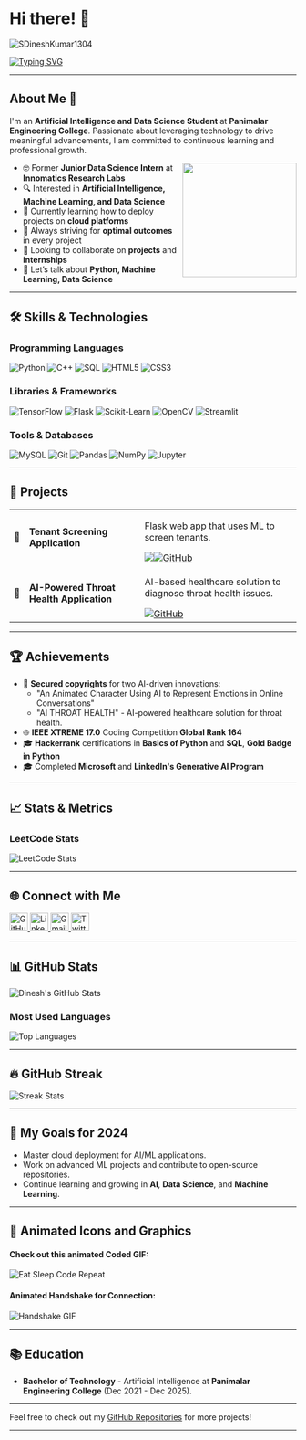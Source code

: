 # Hi there! 👋

<p align="left">
  <img src="https://komarev.com/ghpvc/?username=SDineshKumar1304-codes&label=Profile%20views&color=0e75b6&style=flat" alt="SDineshKumar1304" />
</p>

[![Typing SVG](https://readme-typing-svg.herokuapp.com?font=Fira+Code&size=22&color=F70000&center=true&vCenter=true&width=470&height=80&lines=Hey%21+It%27s+Dinesh+Kumar;%F0%9F%92%BB+Junior+Data+Scientist)](https://git.io/typing-svg)

---

## About Me 🚀

I'm an **Artificial Intelligence and Data Science Student** at **Panimalar Engineering College**. Passionate about leveraging technology to drive meaningful advancements, I am committed to continuous learning and professional growth.

<img align="right" height="200" src="https://camo.githubusercontent.com/7de37139d0b4c1ce40865e799b446c0e963a3dd8fb68d239707237c40604fa3d/68747470733a2f2f63646e2e6472696262626c652e636f6d2f75736572732f3733303730332f73637265656e73686f74732f363538313234332f6176656e746f2e676966" />

- 🤓 Former **Junior Data Science Intern** at **Innomatics Research Labs**
- 🔍 Interested in **Artificial Intelligence, Machine Learning, and Data Science**
- 🌱 Currently learning how to deploy projects on **cloud platforms**
- 💼 Always striving for **optimal outcomes** in every project
- 👯 Looking to collaborate on **projects** and **internships**
- 💬 Let’s talk about **Python, Machine Learning, Data Science**

---

## 🛠️ Skills & Technologies

### **Programming Languages**

<p align="left">
  <img src="https://img.shields.io/badge/Python-3776AB?style=flat&logo=python&logoColor=white" alt="Python">
  <img src="https://img.shields.io/badge/C++-00599C?style=flat&logo=c%2B%2B&logoColor=white" alt="C++">
  <img src="https://img.shields.io/badge/SQL-CC2927?style=flat&logo=sql&logoColor=white" alt="SQL">
  <img src="https://img.shields.io/badge/HTML5-E34F26?style=flat&logo=html5&logoColor=white" alt="HTML5">
  <img src="https://img.shields.io/badge/CSS3-1572B6?style=flat&logo=css3&logoColor=white" alt="CSS3">
</p>

### **Libraries & Frameworks**

<p align="left">
  <img src="https://img.shields.io/badge/TensorFlow-FF6F00?style=flat&logo=tensorflow&logoColor=white" alt="TensorFlow">
  <img src="https://img.shields.io/badge/Flask-000000?style=flat&logo=flask&logoColor=white" alt="Flask">
  <img src="https://img.shields.io/badge/Scikit--Learn-F7931E?style=flat&logo=scikit-learn&logoColor=white" alt="Scikit-Learn">
  <img src="https://img.shields.io/badge/OpenCV-5C3EE8?style=flat&logo=opencv&logoColor=white" alt="OpenCV">
  <img src="https://img.shields.io/badge/Streamlit-FF4B4B?style=flat&logo=streamlit&logoColor=white" alt="Streamlit">
</p>

### **Tools & Databases**

<p align="left">
  <img src="https://img.shields.io/badge/MySQL-00000F?style=flat&logo=mysql&logoColor=white" alt="MySQL">
  <img src="https://img.shields.io/badge/Git-F05032?style=flat&logo=git&logoColor=white" alt="Git">
  <img src="https://img.shields.io/badge/Pandas-150458?style=flat&logo=pandas&logoColor=white" alt="Pandas">
  <img src="https://img.shields.io/badge/Numpy-013243?style=flat&logo=numpy&logoColor=white" alt="NumPy">
  <img src="https://img.shields.io/badge/Jupyter-F37626?style=flat&logo=jupyter&logoColor=white" alt="Jupyter">
</p>

---

## 🚀 Projects

<table>
  <tr>
    <td>🚧</td>
    <td><strong>Tenant Screening Application</strong></td>
    <td>
      <p>Flask web app that uses ML to screen tenants.</p>
      <a href="https://github.com/SDineshKumar1304/tenant-screening-app"><img src=" link
      <a href="https://github.com/SDineshKumar1304/tenant-screening-app"><img src="https://img.shields.io/badge/Check%20It%20Out-8E44AD?style=flat&logo=github&logoColor=white" alt="GitHub"></a>
    </td>
  </tr>
  <tr>
    <td>🎯</td>
    <td><strong>AI-Powered Throat Health Application</strong></td>
    <td>
      <p>AI-based healthcare solution to diagnose throat health issues.</p>
      <a href="https://github.com/SDineshKumar1304/throat-health-ai"><img src="https://img.shields.io/badge/Explore%20Project-1ABC9C?style=flat&logo=github&logoColor=white" alt="GitHub"></a>
    </td>
  </tr>
</table>

---

## 🏆 Achievements

- 📝 **Secured copyrights** for two AI-driven innovations:
  - "An Animated Character Using AI to Represent Emotions in Online Conversations"
  - "AI THROAT HEALTH" - AI-powered healthcare solution for throat health.
- 🌐 **IEEE XTREME 17.0** Coding Competition **Global Rank 164**
- 🎓 **Hackerrank** certifications in **Basics of Python** and **SQL**, **Gold Badge in Python**
- 🎓 Completed **Microsoft** and **LinkedIn's Generative AI Program**

---

## 📈 Stats & Metrics

### LeetCode Stats

![LeetCode Stats](https://leetcard.jacoblin.cool/Dinesh_Kumar_S_1329?theme=light&font=roboto)

---

## 🌐 Connect with Me

<div align="left">
  <a href="https://github.com/SDineshKumar1304">
    <img width="32" src="https://img.shields.io/badge/GitHub-181717?style=flat&logo=github&logoColor=white" alt="GitHub">
  </a>
  <a href="https://www.linkedin.com/in/s-dinesh-kumar2004" target="_blank">
    <img width="32" src="https://img.shields.io/badge/LinkedIn-0077B5?style=flat&logo=linkedin&logoColor=white" alt="LinkedIn">
  </a>
  <a href="mailto:svani4830@gmail.com">
    <img width="32" src="https://img.shields.io/badge/Email-D14836?style=flat&logo=gmail&logoColor=white" alt="Gmail">
  </a>
  <a href="https://www.twitter.com/DineshKumarS1329">
    <img width="32" src="https://img.shields.io/badge/Twitter-1DA1F2?style=flat&logo=twitter&logoColor=white" alt="Twitter">
  </a>
</div>

---

## 📊 GitHub Stats

![Dinesh's GitHub Stats](https://github-readme-stats.vercel.app/api?username=SDineshKumar1304&show_icons=true&count_private=true&hide=prs&theme=radical)

### Most Used Languages

![Top Languages](https://github-readme-stats.vercel.app/api/top-langs/?username=SDineshKumar1304&layout=compact&theme=radical)

---

## 🔥 GitHub Streak

![Streak Stats](https://github-readme-streak-stats.herokuapp.com/?user=SDineshKumar1304&theme=radical)

---

## 🎯 My Goals for 2024
- Master cloud deployment for AI/ML applications.
- Work on advanced ML projects and contribute to open-source repositories.
- Continue learning and growing in **AI**, **Data Science**, and **Machine Learning**.

---

## 🎨 Animated Icons and Graphics

#### Check out this animated **Coded GIF**:
![Eat Sleep Code Repeat](https://raw.githubusercontent.com/rahulbanerjee26/githubProfileReadmeGenerator/main/gifs/eatSleepCodeRepeat.gif)

#### Animated Handshake for Connection:
![Handshake GIF](https://raw.githubusercontent.com/rahulbanerjee26/githubProfileReadmeGenerator/main/gifs/handShake.gif)

---

## 📚 Education

- **Bachelor of Technology** - Artificial Intelligence at **Panimalar Engineering College** (Dec 2021 - Dec 2025).

---

Feel free to check out my [GitHub Repositories](https://github.com/SDineshKumar1304) for more projects!

---

